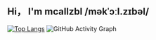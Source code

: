 ## Hi， I'm mcallzbl /məkˈɔːl.zɪbəl/

<!-- ![Profile Views](https://komarev.com/ghpvc/?username=mcallzbl&color=blue&style=flat-square) -->
[![Top Langs](https://github-readme-stats.vercel.app/api/top-langs/?username=mcallzbl&layout=compact&theme=radical)](https://github.com/anuraghazra/github-readme-stats)
![GitHub Activity Graph](https://github-readme-activity-graph.vercel.app/graph?username=mcallzbl&theme=react-dark)
<!-- [![GitHub stats](https://github-readme-stats.vercel.app/api?username=mcallzbl&show_icons=true&theme=radical)](https://github.com/anuraghazra/github-readme-stats) -->

<!--
**mcallzbl/mcallzbl** is a ✨ _special_ ✨ repository because its `README.md` (this file) appears on your GitHub profile.

Here are some ideas to get you started:

- 🔭 I’m currently working on ...
- 🌱 I’m currently learning ...
- 👯 I’m looking to collaborate on ...
- 🤔 I’m looking for help with ...
- 💬 Ask me about ...
- 📫 How to reach me: ...
- 😄 Pronouns: ...
- ⚡ Fun fact: ...
-->
